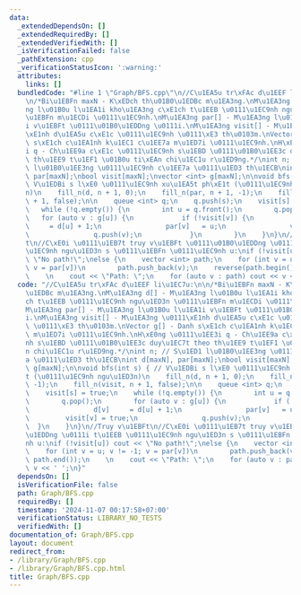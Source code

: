 ```yaml
---
data:
  _extendedDependsOn: []
  _extendedRequiredBy: []
  _extendedVerifiedWith: []
  _isVerificationFailed: false
  _pathExtension: cpp
  _verificationStatusIcon: ':warning:'
  attributes:
    links: []
  bundledCode: "#line 1 \"Graph/BFS.cpp\"\n//C\u1EA5u tr\xFAc d\u1EEF li\u1EC7u:\n\
    \n/*Bi\u1EBFn maxN - K\xEDch th\u01B0\u1EDBc m\u1EA3ng.\nM\u1EA3ng d[] - M\u1EA3\
    ng l\u01B0u l\u1EA1i kho\u1EA3ng c\xE1ch t\u1EEB \u0111\u1EC9nh ngu\u1ED3n \u0111\
    \u1EBFn m\u1ECDi \u0111\u1EC9nh.\nM\u1EA3ng par[] - M\u1EA3ng l\u01B0u l\u1EA1\
    i v\u1EBFt \u0111\u01B0\u1EDDng \u0111i.\nM\u1EA3ng visit[] - M\u1EA3ng \u0111\
    \xE1nh d\u1EA5u c\xE1c \u0111\u1EC9nh \u0111\xE3 th\u0103m.\nVector g[] - Danh\
    \ s\xE1ch c\u1EA1nh k\u1EC1 c\u1EE7a m\u1ED7i \u0111\u1EC9nh.\nH\xE0ng \u0111\u1EE3\
    i q - Ch\u1EE9a c\xE1c \u0111\u1EC9nh s\u1EBD \u0111\u01B0\u1EE3c duy\u1EC7t theo\
    \ th\u1EE9 t\u1EF1 \u01B0u ti\xEAn chi\u1EC1u r\u1ED9ng.*/\nint n; // S\u1ED1\
    \ l\u01B0\u1EE3ng \u0111\u1EC9nh c\u1EE7a \u0111\u1ED3 th\u1ECB\nint d[maxN],\
    \ par[maxN];\nbool visit[maxN];\nvector <int> g[maxN];\n\nvoid bfs(int s) { //\
    \ V\u1EDBi s l\xE0 \u0111\u1EC9nh xu\u1EA5t ph\xE1t (\u0111\u1EC9nh ngu\u1ED3\
    n)\n    fill_n(d, n + 1, 0);\n    fill_n(par, n + 1, -1);\n    fill_n(visit, n\
    \ + 1, false);\n\n    queue <int> q;\n    q.push(s);\n    visit[s] = true;\n \
    \   while (!q.empty()) {\n        int u = q.front();\n        q.pop();\n     \
    \   for (auto v : g[u]) {\n            if (!visit[v]) {\n                d[v]\
    \     = d[u] + 1;\n                par[v]   = u;\n                visit[v] = true;\n\
    \                q.push(v);\n            }\n        }\n    }\n}\n//Truy v\u1EBF\
    t\n//C\xE0i \u0111\u1EB7t truy v\u1EBFt \u0111\u01B0\u1EDDng \u0111i t\u1EEB \u0111\
    \u1EC9nh ngu\u1ED3n s \u0111\u1EBFn \u0111\u1EC9nh u:\nif (!visit[u]) cout <<\
    \ \"No path!\";\nelse {\n    vector <int> path;\n    for (int v = u; v != -1;\
    \ v = par[v])\n        path.push_back(v);\n    reverse(path.begin(), path.end());\n\
    \    \n    cout << \"Path: \";\n    for (auto v : path) cout << v << ' ';\n}\n"
  code: "//C\u1EA5u tr\xFAc d\u1EEF li\u1EC7u:\n\n/*Bi\u1EBFn maxN - K\xEDch th\u01B0\
    \u1EDBc m\u1EA3ng.\nM\u1EA3ng d[] - M\u1EA3ng l\u01B0u l\u1EA1i kho\u1EA3ng c\xE1\
    ch t\u1EEB \u0111\u1EC9nh ngu\u1ED3n \u0111\u1EBFn m\u1ECDi \u0111\u1EC9nh.\n\
    M\u1EA3ng par[] - M\u1EA3ng l\u01B0u l\u1EA1i v\u1EBFt \u0111\u01B0\u1EDDng \u0111\
    i.\nM\u1EA3ng visit[] - M\u1EA3ng \u0111\xE1nh d\u1EA5u c\xE1c \u0111\u1EC9nh\
    \ \u0111\xE3 th\u0103m.\nVector g[] - Danh s\xE1ch c\u1EA1nh k\u1EC1 c\u1EE7a\
    \ m\u1ED7i \u0111\u1EC9nh.\nH\xE0ng \u0111\u1EE3i q - Ch\u1EE9a c\xE1c \u0111\u1EC9\
    nh s\u1EBD \u0111\u01B0\u1EE3c duy\u1EC7t theo th\u1EE9 t\u1EF1 \u01B0u ti\xEA\
    n chi\u1EC1u r\u1ED9ng.*/\nint n; // S\u1ED1 l\u01B0\u1EE3ng \u0111\u1EC9nh c\u1EE7\
    a \u0111\u1ED3 th\u1ECB\nint d[maxN], par[maxN];\nbool visit[maxN];\nvector <int>\
    \ g[maxN];\n\nvoid bfs(int s) { // V\u1EDBi s l\xE0 \u0111\u1EC9nh xu\u1EA5t ph\xE1\
    t (\u0111\u1EC9nh ngu\u1ED3n)\n    fill_n(d, n + 1, 0);\n    fill_n(par, n + 1,\
    \ -1);\n    fill_n(visit, n + 1, false);\n\n    queue <int> q;\n    q.push(s);\n\
    \    visit[s] = true;\n    while (!q.empty()) {\n        int u = q.front();\n\
    \        q.pop();\n        for (auto v : g[u]) {\n            if (!visit[v]) {\n\
    \                d[v]     = d[u] + 1;\n                par[v]   = u;\n       \
    \         visit[v] = true;\n                q.push(v);\n            }\n      \
    \  }\n    }\n}\n//Truy v\u1EBFt\n//C\xE0i \u0111\u1EB7t truy v\u1EBFt \u0111\u01B0\
    \u1EDDng \u0111i t\u1EEB \u0111\u1EC9nh ngu\u1ED3n s \u0111\u1EBFn \u0111\u1EC9\
    nh u:\nif (!visit[u]) cout << \"No path!\";\nelse {\n    vector <int> path;\n\
    \    for (int v = u; v != -1; v = par[v])\n        path.push_back(v);\n    reverse(path.begin(),\
    \ path.end());\n    \n    cout << \"Path: \";\n    for (auto v : path) cout <<\
    \ v << ' ';\n}"
  dependsOn: []
  isVerificationFile: false
  path: Graph/BFS.cpp
  requiredBy: []
  timestamp: '2024-11-07 00:17:58+07:00'
  verificationStatus: LIBRARY_NO_TESTS
  verifiedWith: []
documentation_of: Graph/BFS.cpp
layout: document
redirect_from:
- /library/Graph/BFS.cpp
- /library/Graph/BFS.cpp.html
title: Graph/BFS.cpp
---
```

